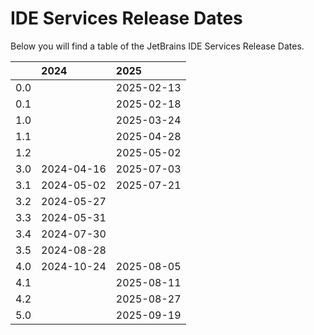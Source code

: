 # IDE Services Release Dates
Below you will find a table of the JetBrains IDE Services Release Dates.

|     | 2024       | 2025       |
|----:|:-----------|:-----------|
| 0.0 |            | 2025-02-13 |
| 0.1 |            | 2025-02-18 |
| 1.0 |            | 2025-03-24 |
| 1.1 |            | 2025-04-28 |
| 1.2 |            | 2025-05-02 |
| 3.0 | 2024-04-16 | 2025-07-03 |
| 3.1 | 2024-05-02 | 2025-07-21 |
| 3.2 | 2024-05-27 |            |
| 3.3 | 2024-05-31 |            |
| 3.4 | 2024-07-30 |            |
| 3.5 | 2024-08-28 |            |
| 4.0 | 2024-10-24 | 2025-08-05 |
| 4.1 |            | 2025-08-11 |
| 4.2 |            | 2025-08-27 |
| 5.0 |            | 2025-09-19 |
